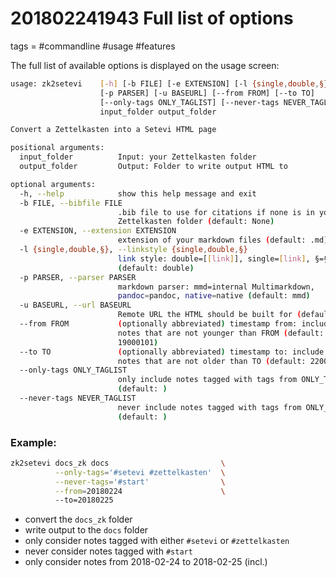 # 201802241943 Full list of options
tags = #commandline #usage #features

The full list of available options is displayed on the usage screen:

```bash
usage: zk2setevi    [-h] [-b FILE] [-e EXTENSION] [-l {single,double,§}]
                    [-p PARSER] [-u BASEURL] [--from FROM] [--to TO]
                    [--only-tags ONLY_TAGLIST] [--never-tags NEVER_TAGLIST]
                    input_folder output_folder

Convert a Zettelkasten into a Setevi HTML page

positional arguments:
  input_folder          Input: your Zettelkasten folder
  output_folder         Output: Folder to write output HTML to

optional arguments:
  -h, --help            show this help message and exit
  -b FILE, --bibfile FILE
                        .bib file to use for citations if none is in your
                        Zettelkasten folder (default: None)
  -e EXTENSION, --extension EXTENSION
                        extension of your markdown files (default: .md)
  -l {single,double,§}, --linkstyle {single,double,§}
                        link style: double=[[link]], single=[link], §=§link
                        (default: double)
  -p PARSER, --parser PARSER
                        markdown parser: mmd=internal Multimarkdown,
                        pandoc=pandoc, native=native (default: mmd)
  -u BASEURL, --url BASEURL
                        Remote URL the HTML should be built for (default: )
  --from FROM           (optionally abbreviated) timestamp from: include only
                        notes that are not younger than FROM (default:
                        19000101)
  --to TO               (optionally abbreviated) timestamp to: include only
                        notes that are not older than TO (default: 22001231)
  --only-tags ONLY_TAGLIST
                        only include notes tagged with tags from ONLY_TAGLIST
                        (default: )
  --never-tags NEVER_TAGLIST
                        never include notes tagged with tags from ONLY_TAGLIST
                        (default: )
```

### Example:

```bash
zk2setevi docs_zk docs                         \
          --only-tags='#setevi #zettelkasten'  \
          --never-tags='#start'                \
          --from=20180224                      \ 
          --to=20180225
```

* convert the `docs_zk` folder
* write output to the `docs` folder
* only consider notes tagged with either `#setevi` or `#zettelkasten`
* never consider notes tagged with `#start`
* only consider notes from 2018-02-24 to 2018-02-25 (incl.)


